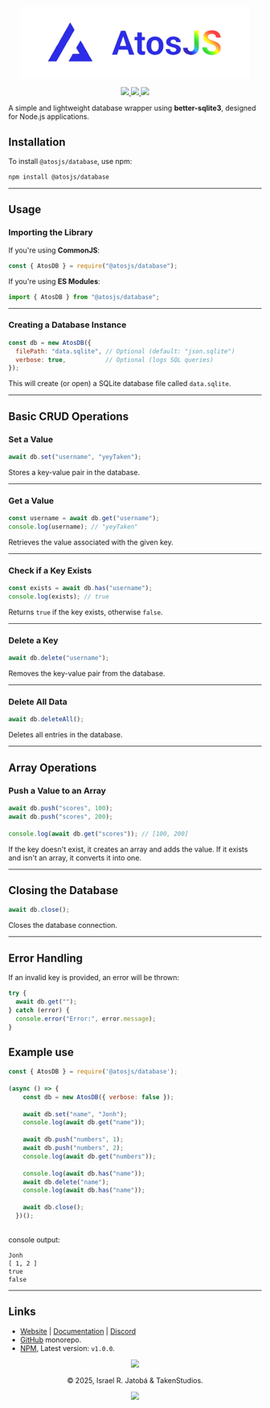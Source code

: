 <div align="center">
  <img src="../../assets/images/atosPNG.png" width="456" alt="@atosjs/database"></img>
  
  <p>
  <!-- @atosjs/database badges -->
  <a href="https://www.npmjs.com/package/@atosjs/database">
    <img src="https://img.shields.io/npm/v/@atosjs/database?style=for-the-badge&color=36a5f4&label=npm&logo=npm" />
  </a>
  <a href="https://www.npmjs.com/package/@atosjs/database">
    <img src="https://img.shields.io/npm/dt/@atosjs/database?style=for-the-badge&color=f5a97f&label=downloads&logo=npm" />
  </a>
  <a href="https://github.com/yeyTaken/atosjs">
    <img src="https://img.shields.io/badge/github-atosjs-8da6ce?style=for-the-badge&logo=github" />
  </a>
</p>
</div>

A simple and lightweight database wrapper using **better-sqlite3**, designed for Node.js applications.  

## **Installation**  

To install `@atosjs/database`, use npm:

```sh
npm install @atosjs/database
```

---

## **Usage**  

### **Importing the Library**  

If you're using **CommonJS**:  

```js
const { AtosDB } = require("@atosjs/database");
```

If you're using **ES Modules**:  

```js
import { AtosDB } from "@atosjs/database";
```

---

### **Creating a Database Instance**  

```js
const db = new AtosDB({
  filePath: "data.sqlite", // Optional (default: "json.sqlite")
  verbose: true,           // Optional (logs SQL queries)
});
```

This will create (or open) a SQLite database file called `data.sqlite`.

---

## **Basic CRUD Operations**  

### **Set a Value**  

```js
await db.set("username", "yeyTaken");
```

Stores a key-value pair in the database.

---

### **Get a Value**  

```js
const username = await db.get("username");
console.log(username); // "yeyTaken"
```

Retrieves the value associated with the given key.

---

### **Check if a Key Exists**  

```js
const exists = await db.has("username");
console.log(exists); // true
```

Returns `true` if the key exists, otherwise `false`.

---

### **Delete a Key**  

```js
await db.delete("username");
```

Removes the key-value pair from the database.

---

### **Delete All Data**  

```js
await db.deleteAll();
```

Deletes all entries in the database.

---

## **Array Operations**  

### **Push a Value to an Array**  

```js
await db.push("scores", 100);
await db.push("scores", 200);

console.log(await db.get("scores")); // [100, 200]
```

If the key doesn't exist, it creates an array and adds the value. If it exists and isn't an array, it converts it into one.

---

## **Closing the Database**  

```js
await db.close();
```

Closes the database connection.

---

## **Error Handling**  

If an invalid key is provided, an error will be thrown:

```js
try {
  await db.get("");
} catch (error) {
  console.error("Error:", error.message);
}
```

## **Example use**

```js
const { AtosDB } = require('@atosjs/database');

(async () => {
    const db = new AtosDB({ verbose: false });
  
    await db.set("name", "Jonh");
    console.log(await db.get("name"));
  
    await db.push("numbers", 1);
    await db.push("numbers", 2);
    console.log(await db.get("numbers"));
  
    console.log(await db.has("name"));
    await db.delete("name");
    console.log(await db.has("name"));
  
    await db.close();
  })();
  
```

console output:

```
Jonh
[ 1, 2 ]
true
false
```

---

## **Links**
- [Website](https://atos.js.org/en) | [Documentation](https://atos.js.org/en/docs) | [Discord](https://atos.js.org/discord)
- [GitHub](https://github.com/yeyTaken/atosjs/packages/database) monorepo.  
- [NPM](https://www.npmjs.com/package/@atosjs/database), Latest version: `v1.0.0`.  

<p align="center">
  <img src="https://raw.githubusercontent.com/catppuccin/catppuccin/main/assets/footers/gray0_ctp_on_line.svg?sanitize=true"></img>
</p>

<p align="center">
  &copy; 2025, Israel R. Jatobá & TakenStudios.
</p>

<p align="center">
  <a href="https://github.com/yeyTaken/atosjs/blob/master/LICENSE">
    <img src="https://img.shields.io/github/license/yeyTaken/atosjs?style=for-the-badge&color=b7bdf8" />
  </a>
</p>